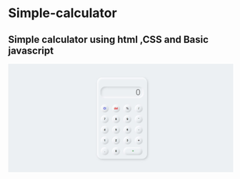 # Simple-calculator

## Simple calculator using html ,CSS and Basic javascript

![logo](https://github.com/kumarprem66/Simple-calculator/blob/main/calculator2.jpg)
